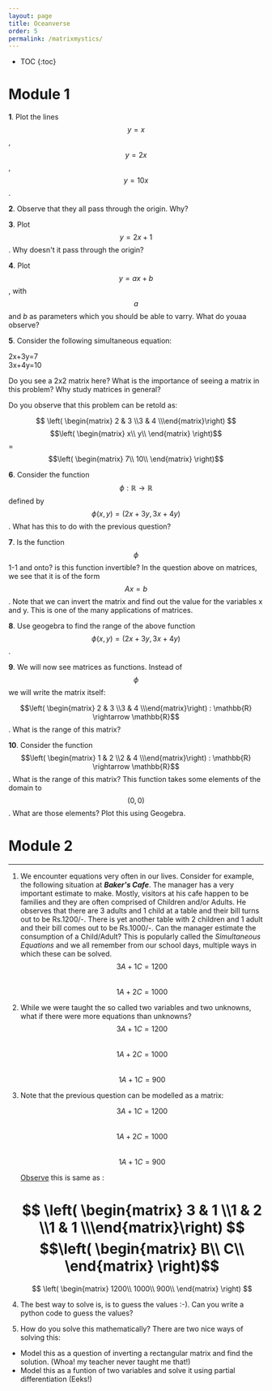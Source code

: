 ```yaml
---
layout: page
title: Oceanverse 
order: 5
permalink: /matrixmystics/
---
```


* TOC
{:toc}
# Module 1

**1**\. Plot the lines $$y=x$$, $$y=2x$$, $$y=10x$$.

**2**\. Observe that they all pass through the origin. Why?

**3**\. Plot $$y=2x+1$$. Why doesn't it pass through the origin?

**4**\. Plot $$y=ax+b$$, with $$a$$ and $b$ as parameters which you should be able to varry. What do youaa observe?

**5**\. Consider the following simultaneous equation:<br>

2x+3y=7 <br>
3x+4y=10 <br>

Do you see a 2x2 matrix here? What is the importance of seeing a matrix in this problem? Why study matrices in general?<br>

Do you observe that this problem can be retold as: <br>

$$ \left( \begin{matrix} 2 & 3 \\3 & 4 \\\end{matrix}\right) $$
$$\left(
\begin{matrix}
x\\
y\\
\end{matrix}
\right)$$
=$$\left(
\begin{matrix}
7\\
10\\
\end{matrix}
\right)$$

**6**\. Consider the function $$\phi : \mathbb{R}\rightarrow \mathbb{R}$$ defined by $$\phi (x,y)=(2x+3y,3x+4y)$$. What has this to do with the previous question?

**7**\. Is the function $$\phi$$ 1-1 and onto? is this function invertible? In the question above on matrices, we see that it is of the form $$Ax=b$$. Note that we can invert the matrix and find out the value for the variables x and y. This is one of the many applications of matrices.  

**8**\. Use geogebra to find the range of the above function $$\phi (x,y)=(2x+3y,3x+4y)$$.

**9**\. We will now see matrices as functions. Instead of $$\phi$$ we will write the matrix itself: <br>

$$\left( \begin{matrix} 2 & 3 \\3 & 4 \\\end{matrix}\right) : \mathbb{R} \rightarrow \mathbb{R}$$. What is the range of this matrix?

**10**\. Consider the function $$\left( \begin{matrix} 1 & 2 \\2 & 4 \\\end{matrix}\right) : \mathbb{R} \rightarrow \mathbb{R}$$. What is the range of this matrix? This function takes some elements of the domain to $$(0,0)$$. What are those elements? Plot this using Geogebra.



# Module 2

---
1. We encounter equations very often in our lives. Consider for example, the following situation at ___Baker's Cafe___. The manager has a very important estimate to make. Mostly, visitors at his cafe happen to be families and they are often comprised of Children and/or Adults. He observes that there are 3 adults and 1 child at a table and their bill turns out to be Rs.1200/-. There is yet another table with 2 children and 1 adult and their bill comes out to be Rs.1000/-. Can the manager estimate the consumption of a Child/Adult? This is popularly called the _Simultaneous Equations_ and we all remember from our school days, multiple ways in which these can be solved.<br>
$$ 3A + 1C = 1200 $$   
$$ 1A + 2C = 1000 $$

2. While we were taught the so called two variables and two unknowns, what if there were more equations than unknowns?<br>
$$ 3A + 1C = 1200 $$   
$$ 1A + 2C = 1000 $$    
$$ 1A + 1C =  900 $$


3. Note that the previous question can be modelled as a matrix:

   $$ 3A + 1C = 1200 $$   
   $$ 1A + 2C = 1000 $$    
   $$ 1A + 1C =  900 $$

   <u>Observe</u> this is same as :

   $$ \left( \begin{matrix} 3 & 1 \\1 & 2 \\1 & 1 \\\end{matrix}\right) $$
   $$\left(
   \begin{matrix}
   B\\
   C\\
   \end{matrix}
   \right)$$
   =
   $$
   \left(
	\begin{matrix}
	1200\\
	1000\\
	900\\
	\end{matrix}
   \right)
   $$

4. The best way to solve is, is to guess the values :-). Can you write a python code to guess the values?

5. How do you solve this mathematically? There are two nice ways of solving this:   
 - Model this as a question of inverting a rectangular matrix and find the solution. (Whoa! my teacher never taught me that!) 
 - Model this as a funtion of two variables and solve it using partial differentiation (Eeks!)

    
